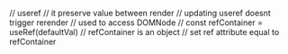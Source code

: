 // useref
// it preserve value between render
// updating useref doesnt trigger rerender
// used to access DOMNode
// const refContainer = useRef(defaultVal)
// refContainer is an object
// set ref attribute equal to refContainer